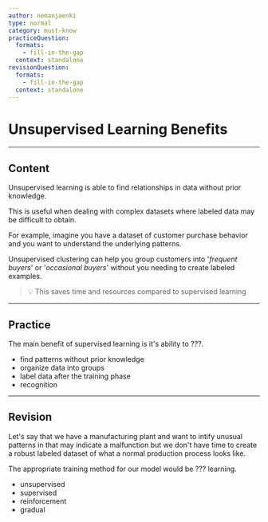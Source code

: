 ```yaml
---
author: nemanjaenki
type: normal
category: must-know
practiceQuestion:
  formats:
    - fill-in-the-gap
  context: standalone
revisionQuestion:
  formats:
    - fill-in-the-gap
  context: standalone
---
```


# Unsupervised Learning Benefits

---
## Content

Unsupervised learning is able to find relationships in data without prior knowledge.

This is useful when dealing with complex datasets where labeled data may be difficult to obtain. 

For example, imagine you have a dataset of customer purchase behavior and you want to understand the underlying patterns. 

Unsupervised clustering can help you group customers into '*frequent buyers*' or '*occasional buyers*' without you needing to create labeled examples.

> 💡 This saves time and resources compared to supervised learning

---
## Practice

The main benefit of supervised learning is it's ability to ???.

- find patterns without prior knowledge 
- organize data into groups
- label data after the training phase
- recognition

---
## Revision

Let's say that we have a manufacturing plant and want to intify unusual patterns in that may indicate a malfunction but we don't have time to create a robust labeled dataset of what a normal production process looks like.

The appropriate training method for our model would be ??? learning.

- unsupervised
- supervised
- reinforcement
- gradual
